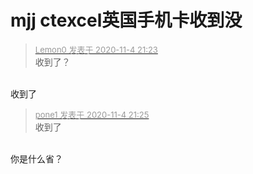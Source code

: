 # mjj ctexcel英国手机卡收到没


<div class="quote"><blockquote><font size="2"><a href="https://www.hostloc.com/forum.php?mod=redirect&amp;goto=findpost&amp;pid=9403645&amp;ptid=761485" target="_blank"><font color="#999999">Lemon0 发表于 2020-11-4 21:23</font></a></font><br />
收到了？</blockquote></div><br />
收到了

<div class="quote"><blockquote><font size="2"><a href="https://www.hostloc.com/forum.php?mod=redirect&amp;goto=findpost&amp;pid=9403648&amp;ptid=761485" target="_blank"><font color="#999999">pone1 发表于 2020-11-4 21:25</font></a></font><br />
收到了</blockquote></div><br />
你是什么省？
